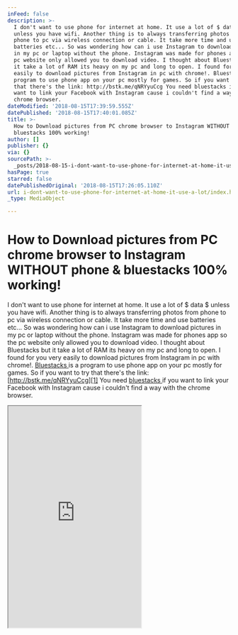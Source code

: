 ```yaml
---
inFeed: false
description: >-
  I don't want to use phone for internet at home. It use a lot of $ data $
  unless you have wifi. Another thing is to always transferring photos from
  phone to pc via wireless connection or cable. It take more time and use
  batteries etc... So was wondering how can i use Instagram to download pictures
  in my pc or laptop without the phone. Instagram was made for phones app so the
  pc website only allowed you to download video. I thought about Bluestacks but
  it take a lot of RAM its heavy on my pc and long to open. I found for you very
  easily to download pictures from Instagram in pc with chrome!. Bluestacks is a
  program to use phone app on your pc mostly for games. So if you want to try
  that there's the link: http://bstk.me/qNRYyuCcg You need bluestacks if you
  want to link your Facebook with Instagram cause i couldn't find a way with the
  chrome browser.
dateModified: '2018-08-15T17:39:59.555Z'
datePublished: '2018-08-15T17:40:01.085Z'
title: >-
  How to Download pictures from PC chrome browser to Instagram WITHOUT phone &
  bluestacks 100% working!
author: []
publisher: {}
via: {}
sourcePath: >-
  _posts/2018-08-15-i-dont-want-to-use-phone-for-internet-at-home-it-use-a-lot.md
hasPage: true
starred: false
datePublishedOriginal: '2018-08-15T17:26:05.110Z'
url: i-dont-want-to-use-phone-for-internet-at-home-it-use-a-lot/index.html
_type: MediaObject

---
```

# How to Download pictures from PC chrome browser to Instagram WITHOUT phone & bluestacks 100% working!

I don't want to use phone for internet at home. It use a lot of $ data $ unless you have wifi. Another thing is to always transferring photos from phone to pc via wireless connection or cable. It take more time and use batteries etc... So was wondering how can i use Instagram to download pictures in my pc or laptop without the phone. Instagram was made for phones app so the pc website only allowed you to download video. I thought about Bluestacks but it take a lot of RAM its heavy on my pc and long to open. I found for you very easily to download pictures from Instagram in pc with chrome!. [Bluestacks ][0]is a program to use phone app on your pc mostly for games. So if you want to try that there's the link: [http://bstk.me/qNRYyuCcg][1] You need [bluestacks ][0]if you want to link your Facebook with Instagram cause i couldn't find a way with the chrome browser.

<iframe src="https://the-grid.github.io/ed-userhtml/?g=eJwtjkEKwjAQAL8S9m5TkXrQpsWLJy-CH0iTrQkkTdhuCP29RT0ODMP0fiYdUVRv2Snozi0Ih_7tWMHp2IFYyShwzHm9SFlrbbZUuEzYmBQlxgmt9Pysj9v91WIaCYPaE9_olMgiKdhZh5CqAl045aC3q8DF0JYZ7SGi9fpvzCWE1RDiMvTydzZ8AGd8OEc" height="500" style=""></iframe>



[0]: http://bstk.me/qNRYyuCcg
[1]: https://www.youtube.com/redirect?q=http%3A%2F%2Fbstk.me%2FqNRYyuCcg&redir_token=4ankFV-cKYeextj8C0a6QLDDHbV8MTUzNDQ0MDE2OEAxNTM0MzUzNzY4&v=itQwLAFT0eo&event=video_description
